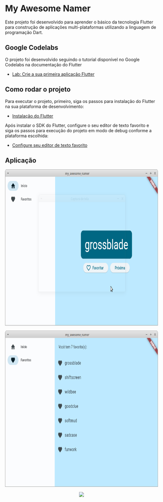 # My Awesome Namer

Este projeto foi desenvolvido para aprender o básico da tecnologia Flutter para construção de aplicações multi-plataformas utilizando a linguagem de programação Dart.

## Google Codelabs

O projeto foi desenvolvido seguindo o tutorial disponível no Google Codelabs na documentação do Flutter

- [Lab: Crie a sua primeira aplicação Flutter](https://docs.flutter.dev/get-started/codelab)

## Como rodar o projeto

Para executar o projeto, primeiro, siga os passos para instalação do Flutter na sua plataforma de desenvolvimento:

- [Instalação do Flutter](https://docs.flutter.dev/get-started/install)

Após instalar o SDK do Flutter, configure o seu editor de texto favorito e siga os passos para execução do projeto em modo de debug conforme a plataforma escolhida:

- [Configure seu editor de texto favorito](https://docs.flutter.dev/get-started/editor)

## Aplicação

<p align="center">
    <img src="/docs/homescreen.png" height="512">
</p>

<p align="center">
    <img src="/docs/favorites.png" height="512">
</p>

<p align="center">
    <img src="/docs/usage.gif" height="512">
</p>
